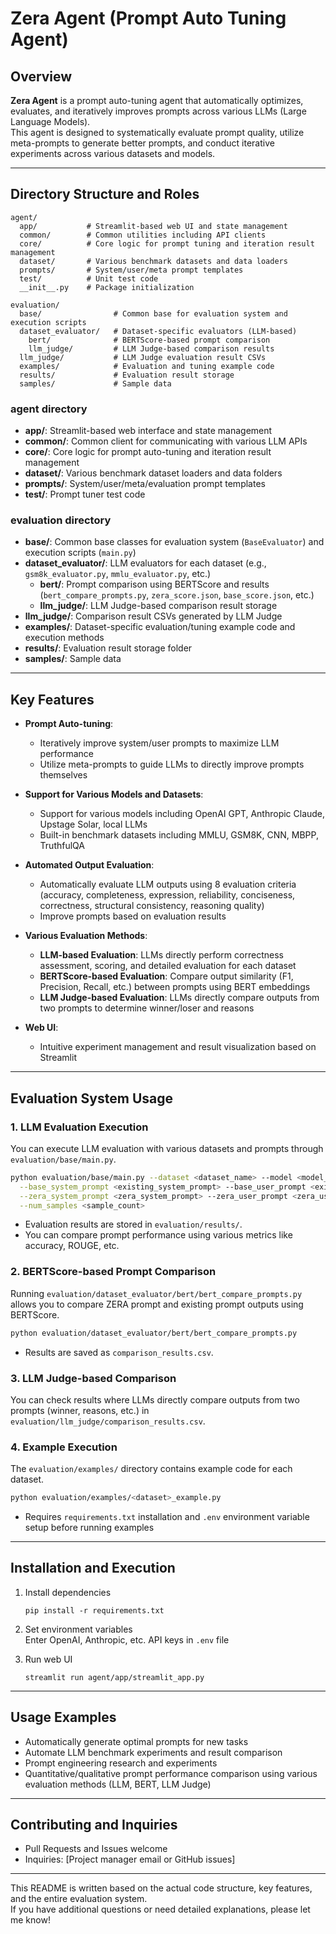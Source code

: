 # Zera Agent (Prompt Auto Tuning Agent)

## Overview

**Zera Agent** is a prompt auto-tuning agent that automatically optimizes, evaluates, and iteratively improves prompts across various LLMs (Large Language Models).  
This agent is designed to systematically evaluate prompt quality, utilize meta-prompts to generate better prompts, and conduct iterative experiments across various datasets and models.

---

## Directory Structure and Roles

```
agent/
  app/           # Streamlit-based web UI and state management
  common/        # Common utilities including API clients
  core/          # Core logic for prompt tuning and iteration result management
  dataset/       # Various benchmark datasets and data loaders
  prompts/       # System/user/meta prompt templates
  test/          # Unit test code
  __init__.py    # Package initialization

evaluation/
  base/                # Common base for evaluation system and execution scripts
  dataset_evaluator/   # Dataset-specific evaluators (LLM-based)
    bert/              # BERTScore-based prompt comparison
    llm_judge/         # LLM Judge-based comparison results
  llm_judge/           # LLM Judge evaluation result CSVs
  examples/            # Evaluation and tuning example code
  results/             # Evaluation result storage
  samples/             # Sample data
```

### agent directory
- **app/**: Streamlit-based web interface and state management
- **common/**: Common client for communicating with various LLM APIs
- **core/**: Core logic for prompt auto-tuning and iteration result management
- **dataset/**: Various benchmark dataset loaders and data folders
- **prompts/**: System/user/meta/evaluation prompt templates
- **test/**: Prompt tuner test code

### evaluation directory
- **base/**: Common base classes for evaluation system (`BaseEvaluator`) and execution scripts (`main.py`)
- **dataset_evaluator/**: LLM evaluators for each dataset (e.g., `gsm8k_evaluator.py`, `mmlu_evaluator.py`, etc.)
  - **bert/**: Prompt comparison using BERTScore and results (`bert_compare_prompts.py`, `zera_score.json`, `base_score.json`, etc.)
  - **llm_judge/**: LLM Judge-based comparison result storage
- **llm_judge/**: Comparison result CSVs generated by LLM Judge
- **examples/**: Dataset-specific evaluation/tuning example code and execution methods
- **results/**: Evaluation result storage folder
- **samples/**: Sample data

---

## Key Features

- **Prompt Auto-tuning**:  
  - Iteratively improve system/user prompts to maximize LLM performance
  - Utilize meta-prompts to guide LLMs to directly improve prompts themselves

- **Support for Various Models and Datasets**:  
  - Support for various models including OpenAI GPT, Anthropic Claude, Upstage Solar, local LLMs
  - Built-in benchmark datasets including MMLU, GSM8K, CNN, MBPP, TruthfulQA

- **Automated Output Evaluation**:  
  - Automatically evaluate LLM outputs using 8 evaluation criteria (accuracy, completeness, expression, reliability, conciseness, correctness, structural consistency, reasoning quality)
  - Improve prompts based on evaluation results

- **Various Evaluation Methods**:
  - **LLM-based Evaluation**: LLMs directly perform correctness assessment, scoring, and detailed evaluation for each dataset
  - **BERTScore-based Evaluation**: Compare output similarity (F1, Precision, Recall, etc.) between prompts using BERT embeddings
  - **LLM Judge-based Evaluation**: LLMs directly compare outputs from two prompts to determine winner/loser and reasons

- **Web UI**:  
  - Intuitive experiment management and result visualization based on Streamlit

---

## Evaluation System Usage

### 1. LLM Evaluation Execution

You can execute LLM evaluation with various datasets and prompts through `evaluation/base/main.py`.

```bash
python evaluation/base/main.py --dataset <dataset_name> --model <model_name> --model_version <version> \
  --base_system_prompt <existing_system_prompt> --base_user_prompt <existing_user_prompt> \
  --zera_system_prompt <zera_system_prompt> --zera_user_prompt <zera_user_prompt> \
  --num_samples <sample_count>
```

- Evaluation results are stored in `evaluation/results/`.
- You can compare prompt performance using various metrics like accuracy, ROUGE, etc.

### 2. BERTScore-based Prompt Comparison

Running `evaluation/dataset_evaluator/bert/bert_compare_prompts.py` allows you to compare ZERA prompt and existing prompt outputs using BERTScore.

```bash
python evaluation/dataset_evaluator/bert/bert_compare_prompts.py
```

- Results are saved as `comparison_results.csv`.

### 3. LLM Judge-based Comparison

You can check results where LLMs directly compare outputs from two prompts (winner, reasons, etc.) in `evaluation/llm_judge/comparison_results.csv`.

### 4. Example Execution

The `evaluation/examples/` directory contains example code for each dataset.

```bash
python evaluation/examples/<dataset>_example.py
```

- Requires `requirements.txt` installation and `.env` environment variable setup before running examples

---

## Installation and Execution

1. Install dependencies
   ```
   pip install -r requirements.txt
   ```

2. Set environment variables  
   Enter OpenAI, Anthropic, etc. API keys in `.env` file

3. Run web UI
   ```
   streamlit run agent/app/streamlit_app.py
   ```

---

## Usage Examples

- Automatically generate optimal prompts for new tasks
- Automate LLM benchmark experiments and result comparison
- Prompt engineering research and experiments
- Quantitative/qualitative prompt performance comparison using various evaluation methods (LLM, BERT, LLM Judge)

---

## Contributing and Inquiries

- Pull Requests and Issues welcome
- Inquiries: [Project manager email or GitHub issues]

---

This README is written based on the actual code structure, key features, and the entire evaluation system.  
If you have additional questions or need detailed explanations, please let me know! 